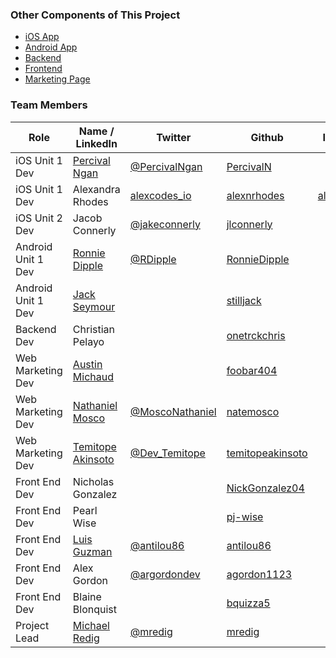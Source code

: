 ### Other Components of This Project

- [iOS App](https://github.com/build-week-ft-receipt-tracking-aug2019/Mobile-App)
- [Android App](https://github.com/build-week-ft-receipt-tracking-aug2019/Android-App)
- [Backend](https://github.com/build-week-ft-receipt-tracking-aug2019/Backend)
- [Frontend](https://github.com/build-week-ft-receipt-tracking-aug2019/Front-End)
- [Marketing Page](https://github.com/build-week-ft-receipt-tracking-aug2019/Marketing-Page)

### Team Members

|Role|Name / LinkedIn|Twitter|Github|Instagram|
|---|---|---|---|---|
|iOS Unit 1 Dev|[Percival Ngan](https://www.linkedin.com/in/percival-ngan-869381163/)|[@PercivalNgan](https://twitter.com/PercivalNgan)|[PercivalN](https://github.com/PercivalN)|
|iOS Unit 1 Dev|Alexandra Rhodes|[alexcodes_io](https://twitter.com/alexcodes_io)|[alexnrhodes](https://github.com/alexnrhodes)|[alexcodes.io](https://www.instagram.com/alexcodes.io/)
|iOS Unit 2 Dev|Jacob Connerly|[@jakeconnerly](https://twitter.com/jakeconnerly)|[jlconnerly](https://github.com/jlconnerly)|
|Android Unit 1 Dev|[Ronnie Dipple](https://www.linkedin.com/in/ronnie-dipple-91178047/)|[@RDipple](https://twitter.com/RDipple)|[RonnieDipple](https://github.com/RonnieDipple)|
|Android Unit 1 Dev|[Jack Seymour](https://www.linkedin.com/in/jack-seymour-97339a192)||[stilljack](https://github.com/stilljack/)|
|Backend Dev|Christian Pelayo||[onetrckchris](https://github.com/onetrckchris)|
|Web Marketing Dev|[Austin Michaud](https://www.linkedin.com/in/austin-michaud-9b25aa141/)||[foobar404](https://github.com/foobar404)|
|Web Marketing Dev|[Nathaniel Mosco](https://www.linkedin.com/in/nate-mosco-98888ab4/)|[@MoscoNathaniel](https://twitter.com/MoscoNathaniel)|[natemosco](https://github.com/natemosco)|
|Web Marketing Dev|[Temitope Akinsoto](https://www.linkedin.com/in/temitope-akinsoto-27806a52/)|[@Dev_Temitope](https://twitter.com/Dev_Temitope)|[temitopeakinsoto](https://github.com/temitopeakinsoto)|
|Front End Dev|Nicholas Gonzalez||[NickGonzalez04](https://github.com/NickGonzalez04)|
|Front End Dev|Pearl Wise||[pj-wise](https://github.com/pj-wise)|
|Front End Dev|[Luis Guzman](https://www.linkedin.com/in/luis-guzman-52b93b73/)|[@antilou86](https://twitter.com/antilou86)|[antilou86](https://github.com/antilou86)|
|Front End Dev|Alex Gordon|[@argordondev](https://twitter.com/argordondev)|[agordon1123](https://github.com/agordon1123)|
|Front End Dev|Blaine Blonquist||[bquizza5](https://github.com/bquizza5)|
|Project Lead|[Michael Redig](https://www.linkedin.com/in/michael-redig/)|[@mredig](https://twitter.com/mredig)|[mredig](https://github.com/mredig)|